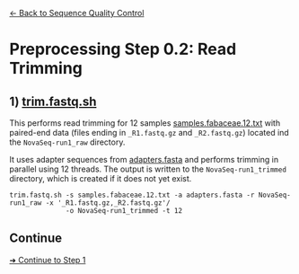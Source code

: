 [← Back to Sequence Quality Control](Step0.1_Sequence_Quality_Control.md)

# Preprocessing Step 0.2: Read Trimming

## 1) [trim.fastq.sh](https://github.com/scrameri/CaptureAl/wiki/trim.fastq.sh)

This performs read trimming for 12 samples [samples.fabaceae.12.txt](https://raw.githubusercontent.com/scrameri/CaptureAl/master/tutorial/data/samples.fabaceae.12.txt) with paired-end data (files ending in `_R1.fastq.gz` and `_R2.fastq.gz`) located ind the `NovaSeq-run1_raw` directory.

It uses adapter sequences from [adapters.fasta](https://raw.githubusercontent.com/scrameri/CaptureAl/master/tutorial/data/adapters.fasta) and performs trimming in parallel using 12 threads. The output is written to the `NovaSeq-run1_trimmed` directory, which is created if it does not yet exist.

```
trim.fastq.sh -s samples.fabaceae.12.txt -a adapters.fasta -r NovaSeq-run1_raw -x '_R1.fastq.gz,_R2.fastq.gz'/
              -o NovaSeq-run1_trimmed -t 12
```

## Continue
[➜ Continue to Step 1](Step1_Read_Mapping.md)
